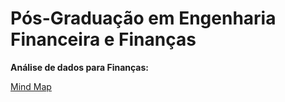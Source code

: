# Pós-Graduação em Engenharia Financeira e Finanças

**Análise de dados para Finanças:**

[Mind Map](https://xmind.works/share/1VM935vf)

```{tableofcontents}
```
